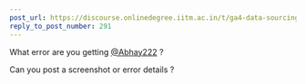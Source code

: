 ```yaml
---
post_url: https://discourse.onlinedegree.iitm.ac.in/t/ga4-data-sourcing-discussion-thread-tds-jan-2025/165959/292
reply_to_post_number: 291
---
```

What error are you getting [@Abhay222](/u/abhay222) ?

Can you post a screenshot or error details ?